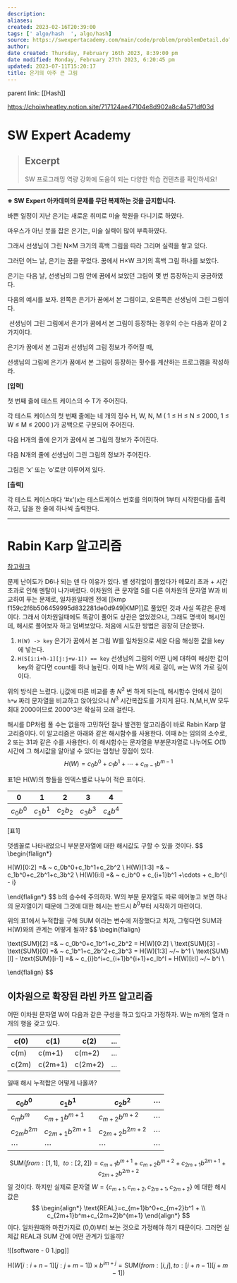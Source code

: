 ```yaml
---
description:
aliases: 
created: 2023-02-16T20:39:00
tags: [' algo/hash  ', algo/hash]
source: https://swexpertacademy.com/main/code/problem/problemDetail.do?contestProbId=AWkIfv7qBCYDFAXC
author: 
date created: Thursday, February 16th 2023, 8:39:00 pm
date modified: Monday, February 27th 2023, 6:20:45 pm
updated: 2023-07-11T15:20:17
title: 은기의 아주 큰 그림
---
```

parent link: [[Hash]]

https://choiwheatley.notion.site/717124ae47104e8d902a8c4a571df03d

# SW Expert Academy

> ## Excerpt
> SW 프로그래밍 역량 강화에 도움이 되는 다양한 학습 컨텐츠를 확인하세요!

---
**※ SW Expert 아카데미의 문제를 무단 복제하는 것을 금지합니다.**

바쁜 일정이 지난 은기는 새로운 취미로 미술 학원을 다니기로 하였다.

마우스가 아닌 붓을 잡은 은기는, 미술 실력이 많이 부족하였다.

그래서 선생님이 그린 N×M 크기의 흑백 그림을 따라 그리며 실력을 쌓고 있다.

그러던 어느 날, 은기는 꿈을 꾸었다. 꿈에서 H×W 크기의 흑백 그림 하나를 보았다.

은기는 다음 날, 선생님의 그림 안에 꿈에서 보았던 그림이 몇 번 등장하는지 궁금하였다.

다음의 예시를 보자. 왼쪽은 은기가 꿈에서 본 그림이고, 오른쪽은 선생님이 그린 그림이다.

 선생님이 그린 그림에서 은기가 꿈에서 본 그림이 등장하는 경우의 수는 다음과 같이 2가지이다.

은기가 꿈에서 본 그림과 선생님의 그림 정보가 주어질 때,

선생님의 그림에 은기가 꿈에서 본 그림이 등장하는 횟수를 계산하는 프로그램을 작성하라.

**\[입력\]**

첫 번째 줄에 테스트 케이스의 수 T가 주어진다.

각 테스트 케이스의 첫 번째 줄에는 네 개의 정수 H, W, N, M ( 1 ≤ H ≤ N ≤ 2000, 1 ≤ W ≤ M ≤ 2000 )가 공백으로 구분되어 주어진다.

다음 H개의 줄에 은기가 꿈에서 본 그림의 정보가 주어진다.

다음 N개의 줄에 선생님이 그린 그림의 정보가 주어진다.

그림은 ‘x’ 또는 ‘o’로만 이루어져 있다.

**\[출력\]**

각 테스트 케이스마다 ‘#x’(x는 테스트케이스 번호를 의미하며 1부터 시작한다)를 출력하고, 답을 한 줄에 하나씩 출력한다.

---

# Rabin Karp 알고리즘
[참고링크](https://codingdog.tistory.com/entry/라빈-카프-알고리즘-그래도-비벼볼-만한-문제가-있다)

문제 난이도가 D6나 되는 덴 다 이유가 있다. 별 생각없이 풀었다가 메모리 초과 + 시간 초과로 인해 멘탈이 나가버렸다. 이차원의 큰 문자열 S를 다른 이차원의 문자열 W과 비교하여 푸는 문제로, 일차원일때엔 전에 [[kmp f159c2f6b506459995d832281de0d949|KMP]]로 풀었던 것과 사실 똑같은 문제이다. 그래서 이차원일때에도 똑같이 풀어도 상관은 없었겠으나, 그래도 명색이 해시인데, 해시로 풀어보자 하고 덤벼보았다. 처음에 시도한 방법은 굉장히 단순했다.

1. `H(W) -> key`  은기가 꿈에서 본 그림 W를 일차원으로 세운 다음 해싱한 값을 key에 넣는다.
2. `H(S[i:i+h-1][j:j+w-1]) == key` 선생님의 그림의 어떤 i,j에 대하여 해싱한 값이 key와 같다면 count를 하나 늘린다. 이때 h는 W의 세로 길이, w는 W의 가로 길이이다.

위의 방식은 느렸다. i,j값에 따른 비교를 총 $N^2$ 번 하게 되는데, 해시함수 안에서 길이 `h*w` 짜리 문자열을 비교하고 앉아있으니 $N^3$ 시간복잡도를 가지게 된다. N,M,H,W 모두 최대 2000이므로 2000^3은 확실히 오래 걸린다. 

해시를 DP처럼 풀 수는 없을까 고민하던 찰나 발견한 알고리즘이 바로 Rabin Karp 알고리즘이다. 이 알고리즘은 아래와 같은 해시함수를 사용한다. 이때 $b$는 임의의 소수로, 2 또는 31과 같은 수를 사용한다. 이 해시함수는 문자열을 부분문자열로 나누어도 $O(1)$ 시간에 그 해시값을 알아낼 수 있다는 엄청난 장점이 있다.
$$
H(W)=c_0b^0+c_1b^1+ \cdots +c_{m-1}b^{m-1}
$$


표1은 H(W)의 항들을 인덱스별로 나누어 적은 표이다. 

| 0        | 1        | 2        | 3        | 4        |
| -------- | -------- | -------- | -------- | -------- |
| $c_0b^0$ | $c_1b^1$ | $c_2b_2$ | $c_3b^3$ | $c_4b^4$ |
[표1] 

덧셈꼴로 나타내었으니 부분문자열에 대한 해시값도 구할 수 있을 것이다. 
$$
\begin{flalign*}

H(W)[0:2] =& ~ c_0b^0+c_1b^1+c_2b^2 \\ 
H(W)[1:3] =& ~ c_1b^0+c_2b^1+c_3b^2 \\ 
H(W)[i:l] =& ~ c_ib^0 + c_{i+1}b^1 +\cdots + c_lb^{l - i}


\end{flalign*}
$$
b의 승수에 주의하자. W의 부분 문자열도 따로 떼어놓고 보면 하나의 문자열이기 때문에 그것에 대한 해시는 반드시 $b^0$부터 시작하기 마련이다. 

위의 표1에서 누적합을 구해 $\text{SUM}$ 이라는 변수에 저장했다고 치자, 그렇다면 SUM과 H(W)와의 관계는 어떻게 될까?
$$
\begin{flalign}

\text{SUM}[2] =& ~ c_0b^0+c_1b^1+c_2b^2 = H(W)[0:2] \\ 
\text{SUM}[3] - \text{SUM}[0] =& ~ c_1b^1+c_2b^2+c_3b^3 = H(W)[1:3] ~/~ b^1 \\ 
\text{SUM}[l] - \text{SUM}[i-1] =& ~ c_{i}b^i+c_{i+1}b^{i+1}+c_lb^l = H(W)[i:l] ~/~ b^i \\ 

\end{flalign}
$$

## 이차원으로 확장된 라빈 카프 알고리즘

어떤 이차원 문자열 W이 다음과 같은 구성을 하고 있다고 가정하자. W는 m개의 열과 n개의 행을 갖고 있다.

| c(0)  | c(1)    | c(2)    | ... |
| ----- | ------- | ------- | --- |
| c(m)  | c(m+1)  | c(m+2)  | ... |
| c(2m) | c(2m+1) | c(2m+2) | ...    |

일때 해시 누적합은 어떻게 나올까?

| $c_0b^0$       | $c_1b^1$           | $c_2b^2$         | $\cdots$ |
| -------------- | ------------------ | ---------------- | -------- |
| $c_mb^m$       | $c_{m+1}b^{m+1}$   | $c_{m+2}b^{m+2}$ | $\cdots$ |
| $c_{2m}b^{2m}$ | $c_{2m+1}b^{2m+1}$ | $c_{2m+2}b^{2m+2}$ | $\cdots$ |
| $\cdots$       | $\cdots$           | $\cdots$         | $\cdots$         |

$$
\text{SUM}(from: [1,1], ~~to:[2,2])= c_{m+1}b^{m+1}   + c_{m+2}b^{m+2} + c_{2m+1}b^{2m+1} + c_{2m+2}b^{2m+2}
$$
일 것이다. 하지만 실제로 문자열 $W=\{c_{m+1},c_{m+2}, c_{2m+1}, c_{2m+2}\}$ 에 대한 해시값은 
$$
\begin{align*}
\text{REAL}=c_{m+1}b^0+c_{m+2}b^1 + \\ 
c_{2m+1}b^m+c_{2m+2}b^{m+1}
\end{align*}
$$
이다. 일차원때와 마찬가지로 (0,0)부터 보는 것으로 가정해야 하기 때문이다. 그러면 실제값 REAL과 SUM 간에 어떤 관계가 있을까? 

![[software - 0 1.jpg]]

$$
\text{H}(W[i:i+n-1][j:j+m-1]) \times b^{im+j} = \text{SUM}(from:[i,j], to:[i+n-1][j+m-1])
$$
